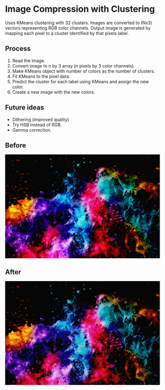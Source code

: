 # Image Compression with Clustering
Uses KMeans clustering with 32 clusters.
Images are converted to (Nx3) vectors representing RGB color channels. Output image is generated by mapping each pixel to a cluster identified by that pixels label.
## Process
1) Read the image.
2) Convert image to n by 3 array (n pixels by 3 color channels).
3) Make KMeans object with number of colors as the number of clusters.
4) Fit KMeans to the pixel data.
5) Predict the cluster for each label using KMeans and assign the new color.
5) Create a new image with the new colors.
## Future ideas
- Dithering (improved quality)
- Try HSB instead of RGB.
- Gamma correction.
## Before
![alt text](splash.jpg)
## After
![alt text](clustered.jpg)